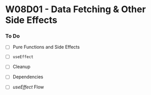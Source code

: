 # W08D01 - Data Fetching & Other Side Effects

### To Do
- [ ] Pure Functions and Side Effects
- [ ] `useEffect`
- [ ] Cleanup
- [ ] Dependencies
- [ ] _useEffect_ Flow




























